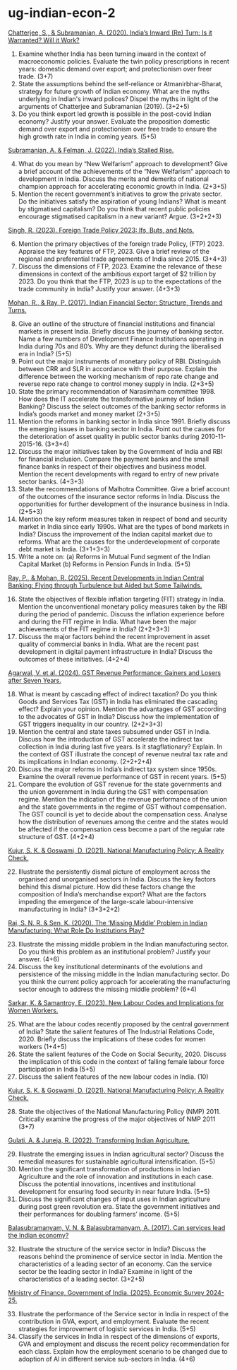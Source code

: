 # ug-indian-econ-2

[Chatterjee, S., & Subramanian, A. (2020). India’s Inward (Re) Turn: Is it Warranted? Will it Work?](/indias-inward-return.md)

1. Examine whether India has been turning inward in the context of macroeconomic policies. Evaluate the twin policy prescriptions in recent years: domestic demand over export; and protectionism over freer trade. (3+7)
2. State the assumptions behind the self-reliance or Atmanirbhar-Bharat, strategy for future growth of Indian economy. What are the myths underlying in Indian's inward polices? Dispel the myths in light of the arguments of Chatterjee and Subramanian (2019). (3+2+5)
3. Do you think export led growth is possible in the post-covid Indian economy? Justify your answer. Evaluate the proposition domestic demand over export and protectionism over free trade to ensure the high growth rate in India in coming years. (5+5)

[Subramanian, A. & Felman, J. (2022). India’s Stalled Rise.](/indias-stalled-rise.md)

4. What do you mean by “New Welfarism” approach to development? Give a brief account of the achievements of the “New Welfarism” approach to development in India. Discuss the merits and demerits of national champion approach for accelerating economic growth in India. (2+3+5)
5. Mention the recent government’s initiatives to grow the private sector. Do the initiatives satisfy the aspiration of young Indians? What is meant by stigmatised capitalism? Do you think that recent public policies encourage stigmatised capitalism in a new variant? Argue. (3+2+2+3)

[Singh, R. (2023). Foreign Trade Policy 2023: Ifs, Buts, and Nots.](/foregin-trade-policy.md)

6. Mention the primary objectives of the foreign trade Policy, (FTP) 2023. Appraise the key features of FTP, 2023. Give a brief review of the regional and preferential trade agreements of India since 2015. (3+4+3)
7. Discuss the dimensions of FTP, 2023. Examine the relevance of these dimensions in context of the ambitious export target of $2 trillion by 2023. Do you think that the FTP, 2023 is up to the expectations of the trade community in India? Justify your answer. (4+3+3)

[Mohan, R., & Ray, P. (2017). Indian Financial Sector: Structure, Trends and Turns.](/indias-financial-sector.md)

8. Give an outline of the structure of financial institutions and financial markets in present India. Briefly discuss the journey of banking sector. Name a few numbers of Development Finance Institutions operating in India during 70s and 80’s. Why are they defunct during the liberalised era in India? (5+5)
9. Point out the major instruments of monetary policy of RBI. Distinguish between CRR and SLR in accordance with their purpose. Explain the difference between the working mechanism of repo rate change and reverse repo rate change to control money supply in India. (2+3+5)
10. State the primary recommendation of Narasimham committee 1998. How does the IT accelerate the transformative journey of Indian Banking? Discuss the select outcomes of the banking sector reforms in India’s goods market and money market (2+3+5)
11. Mention the reforms in banking sector in India since 1991. Briefly discuss the emerging issues in banking sector in India. Point out the causes for the deterioration of asset quality in public sector banks during 2010-11-2015-16. (3+3+4)
12. Discuss the major initiatives taken by the Government of India and RBI for financial inclusion. Compare the payment banks and the small finance banks in respect of their objectives and business model. Mention the recent developments with regard to entry of new private sector banks. (4+3+3)
13. State the recommendations of Malhotra Committee. Give a brief account of the outcomes of the insurance sector reforms in India. Discuss the opportunities for further development of the insurance business in India. (2+5+3)
14. Mention the key reform measures taken in respect of bond and security market in India since early 1990s. What are the types of bond markets in India? Discuss the improvement of the Indian capital market due to reforms. What are the causes for the underdevelopment of corporate debt market is India. (3+1+3+3)
15. Write a note on: (a) Reforms in Mutual Fund segment of the Indian Capital Market (b) Reforms in Pension Funds in India. (5+5)

[Ray, P., & Mohan, R. (2025). Recent Developments in Indian Central Banking: Flying through Turbulence but Aided but Some Tailwinds.](/developments-in-central-banking.md)

16. State the objectives of flexible inflation targeting (FIT) strategy in India. Mention the unconventional monetary policy measures taken by the RBI during the period of pandemic. Discuss the inflation experience before and during the FIT regime in India. What have been the major achievements of the FIT regime in India? (2+2+3+3)
17. Discuss the major factors behind the recent improvement in asset quality of commercial banks in India. What are the recent past development in digital payment infrastructure in India? Discuss the outcomes of these initiatives. (4+2+4)

[Agarwal, V. et al. (2024). GST Revenue Performance: Gainers and Losers after Seven Years.](/gst-revenue-performance.md)

18. What is meant by cascading effect of indirect taxation? Do you think Goods and Services Tax (GST) in India has eliminated the cascading effect? Explain your opinion. Mention the advantages of GST according to the advocates of GST in India? Discuss how the implementation of GST triggers inequality in our country. (2+2+3+3)
19. Mention the central and state taxes subsumed under GST in India. Discuss how the introduction of GST accelerate the indirect tax collection in India during last five years. Is it stagflationary? Explain. In the context of GST illustrate the concept of revenue neutral tax rate and its implications in Indian economy. (2+2+2+4)
20. Discuss the major reforms in India’s indirect tax system since 1950s. Examine the overall revenue performance of GST in recent years. (5+5)
21. Compare the evolution of GST revenue for the state governments and the union government in India during the GST with compensation regime. Mention the indication of the revenue performance of the union and the state governments in the regime of GST without compensation. The GST council is yet to decide about the compensation cess. Analyse how the distribution of revenues among the centre and the states would be affected if the compensation cess become a part of the regular rate structure of GST. (4+2+4)

[Kujur, S. K. & Goswami, D. (2021). National Manufacturing Policy: A Reality Check.](/national-manufacturing-policy.md)

22. Illustrate the persistently dismal picture of employment across the organised and unorganised sectors in India. Discuss the key factors behind this dismal picture. How did these factors change the composition of India’s merchandise export?  What are the factors impeding the emergence of the large-scale labour-intensive manufacturing in India? (3+3+2+2)

[Raj, S. N. R. & Sen, K. (2020). The ‘Missing Middle’ Problem in Indian Manufacturing: What Role Do Institutions Play?](/missing-middle-problem.md)

23. Illustrate the missing middle problem in the Indian manufacturing sector. Do you think this problem as an institutional problem? Justify your answer. (4+6)
24. Discuss the key institutional determinants of the evolutions and persistence of the missing middle in the Indian manufacturing sector. Do you think the current policy approach for accelerating the manufacturing sector enough to address the missing middle problem? (6+4)

[Sarkar, K. & Samantroy, E. (2023). New Labour Codes and Implications for Women Workers.](/new-labour-codes.md)

25. What are the labour codes recently proposed by the central government of India? State the salient features of The Industrial Relations Code, 2020. Briefly discuss the implications of these codes for women workers (1+4+5)
26. State the salient features of the Code on Social Security, 2020. Discuss the implication of this code in the context of falling female labour force participation in India (5+5)
27. Discuss the salient features of the new labour codes in India. (10)

[Kujur, S. K. & Goswami, D. (2021). National Manufacturing Policy: A Reality Check.](/national-manufacturing-policy.md)

28. State the objectives of the National Manufacturing Policy (NMP) 2011. Critically examine the progress of the major objectives of NMP 2011 (3+7)

[Gulati, A. & Juneja, R. (2022). Transforming Indian Agriculture.](/transforming-indian-agriculture.md)

29. Illustrate the emerging issues in Indian agricultural sector? Discuss the remedial measures for sustainable agricultural intensification. (5+5)
30. Mention the significant transformation of productions in Indian Agriculture and the role of innovation and institutions in each case. Discuss the potential innovations, incentives and institutional development for ensuring food security in near future India. (5+5)
31. Discuss the significant changes of input uses in Indian agriculture during post green revolution era. State the government initiatives and their performances for doubling farmers’ income. (5+5)

[Balasubramanyam, V. N. & Balasubramanyam, A. (2017). Can services lead the Indian economy?](/services-lead-the-indian-economy.md)

32. Illustrate the structure of the service sector in India? Discuss the reasons behind the prominence of service sector in India. Mention the characteristics of a leading sector of an economy. Can the service sector be the leading sector in India? Examine in light of the characteristics of a leading sector. (3+2+5)

[Ministry of Finance, Government of India. (2025). Economic Survey 2024-25.](/economic-survey-services-and-ai.md)

33. Illustrate the performance of the Service sector in India in respect of the contribution in GVA, export, and employment. Evaluate the recent strategies for improvement of logistic services in India. (5+5)
34. Classify the services in India in respect of the dimensions of exports, GVA and employment and discuss the recent policy recommendation for each class. Explain how the employment scenario to be changed due to adoption of AI in different service sub-sectors in India. (4+6)
